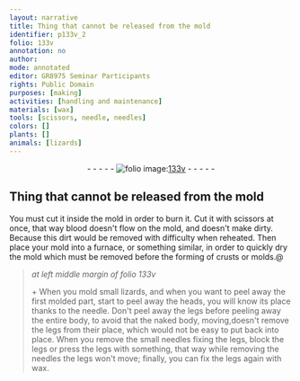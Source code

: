 ```yaml
---
layout: narrative
title: Thing that cannot be released from the mold
identifier: p133v_2
folio: 133v
annotation: no
author:
mode: annotated
editor: GR8975 Seminar Participants
rights: Public Domain
purposes: [making]
activities: [handling and maintenance]
materials: [wax]
tools: [scissors, needle, needles]
colors: []
plants: []
animals: [lizards]
---
```


 <div class="folio" align="center">- - - - - <a href="http://gallica.bnf.fr/ark:/12148/btv1b10500001g/f272.image" target="_blank"><img src="https://cu-mkp.github.io/GR8975-edition/assets/photo-icon.png" alt="folio image: " style="display:inline-block; margin-bottom:-3px;"/>133v</a> - - - - - </div> 

## Thing that cannot be released from the mold

  <span class="activity"></span> 
 You must cut it inside the mold in order to burn it. Cut it with <span class="tool">scissors</span> at once, that way blood doesn't flow on the mold, and doesn't make dirty. Because this dirt would be removed with difficulty when reheated. Then place your mold into a furnace, or something similar, in order to quickly dry the mold which must be removed before the forming of crusts or molds.@ 
 
> *at left middle margin of folio 133v*
> 
>  \+ When you mold small <span class="animal">lizards</span>, and when you want to peel away the first molded part, start to peel away the heads, you will know its place thanks to the <span class="tool">needle</span>. Don't peel away the legs before peeling away the entire body, to avoid that the naked body, moving,doesn't remove the legs from their place, which would not be easy to put back into place. When you remove the small <span class="tool">needles</span> fixing the legs, block the legs or press the legs with something, that way while removing the <span class="tool">needles</span> the legs won't move; finally, you can fix the legs again with <span class="material">wax</span>.
 